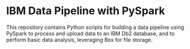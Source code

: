 # IBM Data Pipeline with PySpark

This repository contains Python scripts for building a data pipeline using PySpark to process and upload data to an IBM Db2 database, and to perform basic data analysis, leveraging Box for file storage.
 
